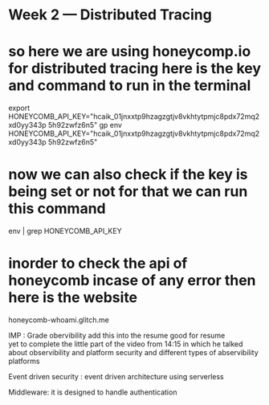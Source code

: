 # Week 2 — Distributed Tracing

# so here we are using honeycomp.io for distributed tracing here is the key and command to run in the terminal 
export HONEYCOMB_API_KEY="hcaik_01jnxxtp9hzagzgtjv8vkhtytpmjc8pdx72mq2xd0yy343p
5h92zwfz6n5" 
gp env HONEYCOMB_API_KEY="hcaik_01jnxxtp9hzagzgtjv8vkhtytpmjc8pdx72mq2xd0yy343p
5h92zwfz6n5" 

# now we can also check if the key is being set or not for that we can run this command 
env | grep HONEYCOMB_API_KEY 

# inorder to check the api of honeycomb incase of any error then here is the website 
honeycomb-whoami.glitch.me

IMP : Grade obervibility add this into the resume good for resume  
yet to complete the little part of the video from 14:15 in which he talked about observibility and platform security and different types of abservibility platforms 

Event driven security : event driven architecture using serverless  


Middleware: it is designed to handle authentication 